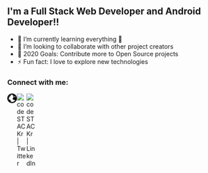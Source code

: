 ## I'm a Full Stack Web Developer and Android Developer!!
 - 🌱 I’m currently learning everything 🤣
- 👯 I’m looking to collaborate with other project creators
- 🥅 2020 Goals: Contribute more to Open Source projects
- ⚡ Fun fact: I love to explore new technologies

### Connect with me:
[<img align="left" alt="codeSTACKr.com" width="22px" src="https://raw.githubusercontent.com/iconic/open-iconic/master/svg/globe.svg" target ="_blank" />][website]

[<img align="left" alt="codeSTACKr | Twitter" width="22px" src="https://cdn.jsdelivr.net/npm/simple-icons@v3/icons/twitter.svg"  target ="_blank" />][twitter]
[<img align="left" alt="codeSTACKr | LinkedIn" width="22px" src="https://cdn.jsdelivr.net/npm/simple-icons@v3/icons/linkedin.svg"  target ="_blank" />][linkedin]






[website]: https://sayeed.host20.uk
[twitter]: https://twitter.com/sayeedofficiall
[linkedin]: https://linkedin.com/in/sayeedofficial





